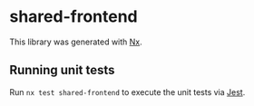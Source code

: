 # shared-frontend

This library was generated with [Nx](https://nx.dev).

## Running unit tests

Run `nx test shared-frontend` to execute the unit tests via [Jest](https://jestjs.io).
